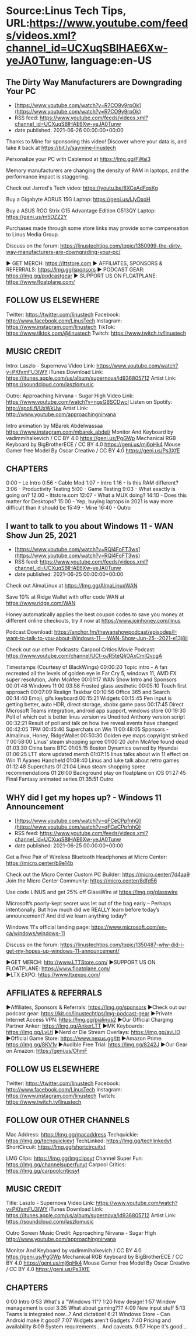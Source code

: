 # Source:Linus Tech Tips, URL:https://www.youtube.com/feeds/videos.xml?channel_id=UCXuqSBlHAE6Xw-yeJA0Tunw, language:en-US

## The Dirty Way Manufacturers are Downgrading Your PC
 - [https://www.youtube.com/watch?v=R7CO9v9rpOk](https://www.youtube.com/watch?v=R7CO9v9rpOk)
 - RSS feed: https://www.youtube.com/feeds/videos.xml?channel_id=UCXuqSBlHAE6Xw-yeJA0Tunw
 - date published: 2021-06-26 00:00:00+00:00

Thanks to Mine for sponsoring this video! Discover where your data is, and take it back at https://bit.ly/saymine-linustech

Personalize your PC with Cablemod at https://lmg.gg/FWai3

Memory manufacturers are changing the density of RAM in laptops, and the performance impact is staggering.


Check out Jarrod's Tech video: https://youtu.be/8XCeAdFqsKg

Buy a Gigabyte AORUS 15G Laptop: https://geni.us/IJyDxoH

Buy a ASUS ROG Strix G15 Advantage Edition G513QY Laptop: https://geni.us/m5DZZ2Y

Purchases made through some store links may provide some compensation to Linus Media Group.

Discuss on the forum: https://linustechtips.com/topic/1350999-the-dirty-way-manufacturers-are-downgrading-your-pc/

► GET MERCH: https://lttstore.com
► AFFILIATES, SPONSORS & REFERRALS: https://lmg.gg/sponsors
► PODCAST GEAR: https://lmg.gg/podcastgear
► SUPPORT US ON FLOATPLANE: https://www.floatplane.com/

FOLLOW US ELSEWHERE
---------------------------------------------------  
Twitter: https://twitter.com/linustech
Facebook: http://www.facebook.com/LinusTech
Instagram: https://www.instagram.com/linustech
TikTok: https://www.tiktok.com/@linustech
Twitch: https://www.twitch.tv/linustech

MUSIC CREDIT
---------------------------------------------------
Intro: Laszlo - Supernova
Video Link: https://www.youtube.com/watch?v=PKfxmFU3lWY
iTunes Download Link: https://itunes.apple.com/us/album/supernova/id936805712
Artist Link: https://soundcloud.com/laszlomusic

Outro: Approaching Nirvana - Sugar High
Video Link: https://www.youtube.com/watch?v=ngsGBSCDwcI
Listen on Spotify: http://spoti.fi/UxWkUw
Artist Link: http://www.youtube.com/approachingnirvana

Intro animation by MBarek Abdelwassaa https://www.instagram.com/mbarek_abdel/
Monitor And Keyboard by vadimmihalkevich / CC BY 4.0  https://geni.us/PgGWp
Mechanical RGB Keyboard by BigBrotherECE / CC BY 4.0 https://geni.us/mj6pHk4
Mouse Gamer free Model By Oscar Creativo / CC BY 4.0 https://geni.us/Ps3XfE

CHAPTERS
---------------------------------------------------  
0:00 - Le Intro
0:56 - Cable Mod
1:07 - Intro
1:16 - Is this RAM different?
3:06 - Productivity Testing
5:00 - Game Testing
9:03 - What exactly is going on?
12:00 - lttstore.com
12:07 - What a MUX doing?
14:10 - Does this matter for Desktops?
15:00 - Yep, buying laptops in 2021 is way more difficult than it should be
15:49 - Mine
16:40 - Outro

## I want to talk to you about Windows 11 - WAN Show Jun 25, 2021
 - [https://www.youtube.com/watch?v=RQl4FoFT3ws](https://www.youtube.com/watch?v=RQl4FoFT3ws)
 - RSS feed: https://www.youtube.com/feeds/videos.xml?channel_id=UCXuqSBlHAE6Xw-yeJA0Tunw
 - date published: 2021-06-25 00:00:00+00:00

Check out AlmaLinux at https://lmg.gg/AlmaLinuxWAN

Save 10% at Ridge Wallet with offer code WAN at https://www.ridge.com/WAN

Honey automatically applies the best coupon codes to save you money at 
different online checkouts, try it now at https://www.joinhoney.com/linus

Podcast Download: https://anchor.fm/thewanshowpodcast/episodes/I-want-to-talk-to-you-about-Windows-11---WAN-Show-Jun-25--2021-e13j8il

Check out our other Podcasts:
Carpool Critics Movie Podcast: https://www.youtube.com/channel/UCt-oJR5teQIjOAxCmIQvcgA

Timestamps (Courtesy of BlackWings)
00:00:20 Topic intro - A fan recreated all the levels of golden eye in Far Cry 5, windows 11, AMD FX super resolution, John McAfee
00:01:17 WAN Show Intro and Sponsors
00:01:48 Windows 11
 00:03:58 Frosted glass aesthetic
 00:05:10 Touch first approach 
 00:07:09 Realign Taskbar
 00:10:56 Office 365 and Search
 00:14:40 Emoji, gifs keyboard
 00:15:21 Widgets
 00:15:45 Pen input is getting better, auto HDR, direct storage, xbobx game pass
 00:17:45 Direct Microsoft Teams integration, android app support, windows store
 00:19:30 Poll of which cut is better linus version vs Unedited Anthony version script
 00:32:21 Result of poll and talk on how live reveal events have changed
 00:42:05 TPM
 00:45:40 Superchats on Win 11
00:48:05 Sponsors - Almalinux, Honey, RidgeWallet
00:50:30 Golden eye maps copyright striked ?
00:58:00 Linus' steam shopping spree
01:00:20 John McAfee found dead
01:03:30 China bans BTC
01:05:15 Boston Dynamics owned by Hyundai
01:06:25 LTT store updated merch
01:07:15 linus talks about win 11 effect on Win 11 Ayaneo Handheld
01:08:40 Linus and luke talk about retro games
01:12:48 Superchats
01:21:04 Linus steam shopping spree recommendations
 01:26:00 Background play on floatplane on iOS
 01:27:45 Final Fantasy animated series
01:35:51 Outro

## WHY did I get my hopes up? - Windows 11 Announcement
 - [https://www.youtube.com/watch?v=qFCeCPpfnhQ](https://www.youtube.com/watch?v=qFCeCPpfnhQ)
 - RSS feed: https://www.youtube.com/feeds/videos.xml?channel_id=UCXuqSBlHAE6Xw-yeJA0Tunw
 - date published: 2021-06-25 00:00:00+00:00

Get a Free Pair of Wireless Bluetooth Headphones at Micro Center: https://micro.center/b9e14b

Check out the Micro Center Custom PC Builder: https://micro.center/7d4aa9
Join the Micro Center Community: https://micro.center/8dfd56

Use code LINUS and get 25% off GlassWire at https://lmg.gg/glasswire

Microsoft’s poorly-kept secret was let out of the bag early – Perhaps intentionally. But how much did we REALLY learn before today’s announcement? And did we learn anything today?

Windows 11's official landing page: https://www.microsoft.com/en-ca/windows/windows-11

Discuss on the forum: https://linustechtips.com/topic/1350487-why-did-i-get-my-hopes-up-windows-11-announcement/


►GET MERCH: http://www.LTTStore.com/
►SUPPORT US ON FLOATPLANE: https://www.floatplane.com/  
►LTX EXPO: https://www.ltxexpo.com/   

AFFILIATES & REFERRALS
---------------------------------------------------
►Affiliates, Sponsors & Referrals: https://lmg.gg/sponsors
►Check out our podcast gear: https://kit.co/linustechtips/lmg-podcast-gear
►Private Internet Access VPN: https://lmg.gg/pialinus2
►Our Official Charging Partner Anker: https://lmg.gg/AnkerLTT
►MK Keyboards: https://lmg.gg/LyLtl
►Nerd or Die Stream Overlays: https://lmg.gg/avLlO
►Official Game Store: https://www.nexus.gg/ltt
►Amazon Prime: https://lmg.gg/8KV1v
►Audible Free Trial: https://lmg.gg/8242J
►Our Gear on Amazon: https://geni.us/OhmF

FOLLOW US ELSEWHERE
---------------------------------------------------  
Twitter: https://twitter.com/linustech
Facebook: http://www.facebook.com/LinusTech
Instagram: https://www.instagram.com/linustech
Twitch: https://www.twitch.tv/linustech

FOLLOW OUR OTHER CHANNELS
---------------------------------------------------  
Mac Address: https://lmg.gg/macaddress
Techquickie: https://lmg.gg/techquickieyt
TechLinked: https://lmg.gg/techlinkedyt
ShortCircuit: https://lmg.gg/shortcircuityt

LMG Clips: https://lmg.gg/lmgclipsyt
Channel Super Fun: https://lmg.gg/channelsuperfunyt
Carpool Critics: https://lmg.gg/carpoolcriticsyt

MUSIC CREDIT
---------------------------------------------------  
Title: Laszlo - Supernova
Video Link: https://www.youtube.com/watch?v=PKfxmFU3lWY
iTunes Download Link: https://itunes.apple.com/us/album/supernova/id936805712
Artist Link: https://soundcloud.com/laszlomusic

Outro Screen Music Credit: Approaching Nirvana - Sugar High http://www.youtube.com/approachingnirvana

Monitor And Keyboard by vadimmihalkevich / CC BY 4.0  https://geni.us/PgGWp
Mechanical RGB Keyboard by BigBrotherECE / CC BY 4.0 https://geni.us/mj6pHk4
Mouse Gamer free Model By Oscar Creativo / CC BY 4.0 https://geni.us/Ps3XfE

CHAPTERS
---------------------------------------------------  
0:00 Intro
0:53 What's a "Windows 11"?
1:20 New design!
1:57 Window management is cool
3:35 What about gaming???
4:09 New input stuff
5:13 Teams is integrated now...? And dictation!
6:21 Windows Store - Can Android make it good?
7:07 Widgets aren't Gadgets
7:40 Pricing and availability
8:09 System requirements... And caveats.
9:57 Hope it's good...

